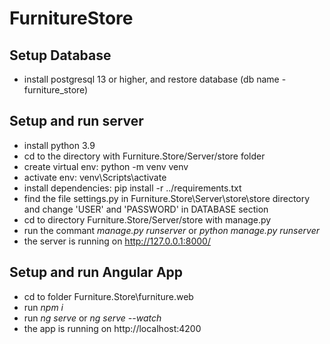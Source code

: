 # FurnitureStore

## Setup Database
- install postgresql 13 or higher, and restore database (db name - furniture_store)

## Setup and run server
- install python 3.9 
- cd to the directory with Furniture.Store/Server/store folder
- create virtual env: python -m venv venv
- activate env: venv\Scripts\activate
- install dependencies: pip install -r ../requirements.txt
- find the file settings.py in Furniture.Store\Server\store\store directory and change 'USER' and 'PASSWORD' in DATABASE section
- cd to directory Furniture.Store/Server/store with manage.py
- run the commant *manage.py runserver* or *python manage.py runserver*
- the server is running on http://127.0.0.1:8000/

## Setup and run Angular App
- cd to folder Furniture.Store\furniture.web
- run *npm i*
- run *ng serve* or *ng serve --watch*
- the app is running on http://localhost:4200 

